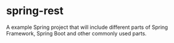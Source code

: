 # spring-rest
A example Spring project that will include different parts of Spring Framework, Spring Boot and other commonly used parts.
